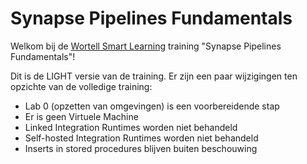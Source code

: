# Synapse Pipelines Fundamentals

Welkom bij de [Wortell Smart Learning](https://www.wortell.nl/nl/smart-learning) training "Synapse Pipelines Fundamentals"!

Dit is de LIGHT versie van de training. Er zijn een paar wijzigingen ten opzichte van de volledige training:

* Lab 0 (opzetten van omgevingen) is een voorbereidende stap
* Er is geen Virtuele Machine
* Linked Integration Runtimes worden niet behandeld
* Self-hosted Integration Runtimes worden niet behandeld
* Inserts in stored procedures blijven buiten beschouwing

